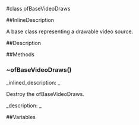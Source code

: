 #class ofBaseVideoDraws


<!--
_visible: True_
_advanced: True_
_istemplated: False_
_extends: ofBaseVideo, ofBaseDraws, ofBaseHasTexturePlanes_
-->

##InlineDescription

A base class representing a drawable video source.





##Description





##Methods



### ~ofBaseVideoDraws()

<!--
_syntax: ~ofBaseVideoDraws()_
_name: ~ofBaseVideoDraws_
_returns: _
_returns_description: _
_parameters: _
_access: public_
_version_started: 007_
_version_deprecated: _
_summary: _
_constant: False_
_static: False_
_visible: True_
_advanced: False_
-->

_inlined_description: _

Destroy the ofBaseVideoDraws.





_description: _







<!----------------------------------------------------------------------------->

##Variables



